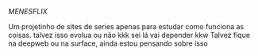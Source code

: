 *MENESFLIX*

Um projetinho de sites de series apenas para estudar como funciona as coisas.
talvez isso evolua ou não kkk sei lá vai depender kkw
Talvez fique na deepweb ou na surface, ainda estou pensando sobre isso